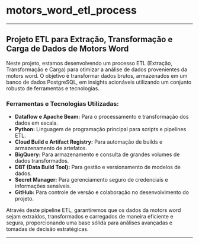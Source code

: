 # motors_word_etl_process

---

## Projeto ETL para Extração, Transformação e Carga de Dados de Motors Word

Neste projeto, estamos desenvolvendo um processo ETL (Extração, Transformação e Carga) para otimizar a análise de dados provenientes da motors word. O objetivo é transformar dados brutos, armazenados em um banco de dados PostgreSQL, em insights acionáveis utilizando um conjunto robusto de ferramentas e tecnologias.

### Ferramentas e Tecnologias Utilizadas:

- **Dataflow e Apache Beam:** Para o processamento e transformação dos dados em escala.
- **Python:** Linguagem de programação principal para scripts e pipelines ETL.
- **Cloud Build e Artifact Registry:** Para automação de builds e armazenamento de artefatos.
- **BigQuery:** Para armazenamento e consulta de grandes volumes de dados transformados.
- **DBT (Data Build Tool):** Para gestão e versionamento de modelos de dados.
- **Secret Manager:** Para gerenciamento seguro de credenciais e informações sensíveis.
- **GitHub:** Para controle de versão e colaboração no desenvolvimento do projeto.

Através deste pipeline ETL, garantiremos que os dados da motors word sejam extraídos, transformados e carregados de maneira eficiente e segura, proporcionando uma base sólida para análises avançadas e tomadas de decisão estratégicas.

---

